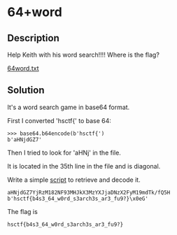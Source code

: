 # 64+word

## __Description__

Help Keith with his word search!!!! Where is the flag?

[64word.txt](64word.txt)

## __Solution__

It's a word search game in base64 format.

First I converted 'hsctf{' to base 64:

```
>>> base64.b64encode(b'hsctf{')
b'aHNjdGZ7'
```

Then I tried to look for 'aHNj' in the file.

It is located in the 35th line in the file and is diagonal.

Write a simple [script](solve.py) to retrieve and decode it.

 ```
 aHNjdGZ7YjRzM182NF93MHJkX3MzYXJjaDNzX2FyM19mdTk/fQ5H
b'hsctf{b4s3_64_w0rd_s3arch3s_ar3_fu9?}\x0eG'
 ```

The flag is

```
hsctf{b4s3_64_w0rd_s3arch3s_ar3_fu9?}
```
